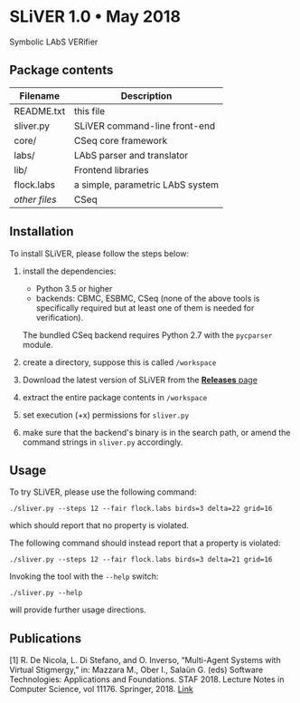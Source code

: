 
# SLiVER 1.0 • May 2018

Symbolic LAbS VERifier

## Package contents 

|Filename|Description
|------------------|----------------------------------|
|README.txt        |this file|
|sliver.py         |SLiVER command-line front-end|
|core/             |CSeq core framework|
|labs/             |LAbS parser and translator|
|lib/              |Frontend libraries|
|flock.labs        |a simple, parametric LAbS system|
|*other files*     |CSeq|


## Installation

To install SLiVER, please follow the steps below:

1. install the dependencies:
    - Python 3.5 or higher
    - backends: CBMC, ESBMC, CSeq
      (none of the above tools is specifically required
      but at least one of them is needed for verification).
    
   The bundled CSeq backend requires Python 2.7 with the `pycparser` module.

2. create a directory, suppose this is called `/workspace`

3. Download the latest version of SLiVER from the [**Releases** page](https://github.com/lou1306/sliver/releases)

4. extract the entire package contents in `/workspace`

5. set execution (+x) permissions for `sliver.py`

6. make sure that the backend's binary is in the search path, or
   amend the command strings in `sliver.py` accordingly.


## Usage

To try SLiVER, please use the following command:

    ./sliver.py --steps 12 --fair flock.labs birds=3 delta=22 grid=16

which should report that no property is violated.

The following command should instead report that a property is violated:

    ./sliver.py --steps 12 --fair flock.labs birds=3 delta=21 grid=16

Invoking the tool with the `--help` switch:

    ./sliver.py --help

will provide further usage directions.

## Publications

[1] R. De Nicola, L. Di Stefano, and O. Inverso, “Multi-Agent Systems with Virtual Stigmergy,” in: Mazzara M., Ober I., Salaün G. (eds) Software Technologies: Applications and Foundations. STAF 2018. Lecture Notes in Computer Science, vol 11176. Springer, 2018. [Link](https://link.springer.com/chapter/10.1007%2F978-3-030-04771-9_26)
